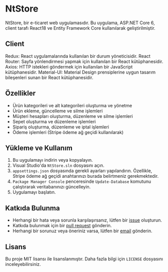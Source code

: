 # NtStore

NtStore, bir e-ticaret web uygulamasıdır. Bu uygulama, ASP.NET Core 6, client tarafı React18 ve Entity Framework Core kullanılarak geliştirilmiştir.

## Client 
Redux: React uygulamalarında kullanılan bir durum yöneticisidir.
React Router: Sayfa yönlendirmesi yapmak için kullanılan bir React kütüphanesidir.
Axios: HTTP istekleri göndermek için kullanılan bir JavaScript kütüphanesidir.
Material-UI: Material Design prensiplerine uygun tasarım bileşenleri sunan bir React kütüphanesidir.

## Özellikler

- Ürün kategorileri ve alt kategorileri oluşturma ve yönetme
- Ürün ekleme, güncelleme ve silme işlemleri
- Müşteri hesapları oluşturma, düzenleme ve silme işlemleri
- Sepet oluşturma ve düzenleme işlemleri
- Sipariş oluşturma, düzenleme ve iptal işlemleri
- Ödeme işlemleri (Stripe ödeme ağ geçidi kullanılarak)

## Yükleme ve Kullanım

1. Bu uygulamayı indirin veya kopyalayın.
2. Visual Studio'da `NtStore.sln` dosyasını açın.
3. `appsettings.json` dosyasında gerekli ayarları yapılandırın. Özellikle, Stripe ödeme ağ geçidi anahtarınızı burada belirtmeniz gerekmektedir.
4. `Package Manager Console` penceresinde `Update-Database` komutunu çalıştırarak veritabanınızı güncelleyin.
5. Uygulamayı başlatın.

## Katkıda Bulunma

- Herhangi bir hata veya sorunla karşılaşırsanız, lütfen bir [issue](https://github.com/alikorkmaz03/NtStore/issues) oluşturun.
- Katkıda bulunmak için bir [pull request](https://github.com/alikorkmaz03/NtStore/pulls) gönderin.
- Herhangi bir sorunuz veya öneriniz varsa, lütfen bir [email](mailto:example@example.com) gönderin.

## Lisans

Bu proje MIT lisansı ile lisanslanmıştır. Daha fazla bilgi için `LICENSE` dosyasını inceleyebilirsiniz.
